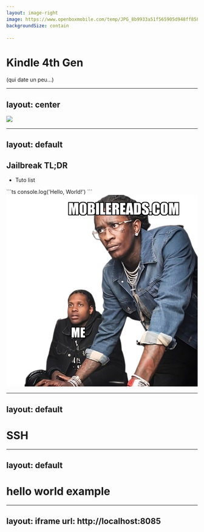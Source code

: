 ```yaml
---
layout: image-right
image: https://www.openboxmobile.com/temp/JPG_8b9933a51f565905d948ff858204e85d.png
backgroundSize: contain

---
```

<div class="flex w-full h-full flex-col items-center justify-center">
    <h1>Kindle 4th Gen</h1>
    <p v-motion v-click  :initial="{ y: -50 }" :enter="{ y: 0 }">(qui date un peu...)</p>
</div>


---
layout: center
---
<img src="/pages/2-ssh-and-hello-world-kindle/assets/eink.gif">


---
layout: default
---
## Jailbreak TL;DR

<v-clicks>

- Tuto list
</v-clicks>

<v-click>
```ts
console.log('Hello, World!')
```
</v-click>
<img v-motion :initial="{ x: 50 }" :enter="{ x: 0 }" v-click absolute class="bottom-0 right-0" src="/pages/2-ssh-and-hello-world-kindle/assets/lil_durk_meme.png" w-90>



---
layout: default
---
# SSH 

---
layout: default
---
# hello world example

---
layout: iframe
url: http://localhost:8085
---
